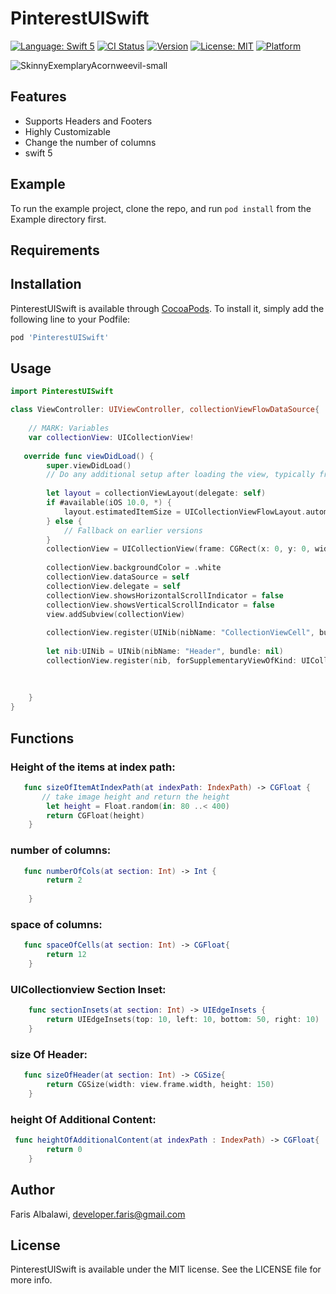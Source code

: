 # PinterestUISwift

[![Language: Swift 5](https://img.shields.io/badge/language-swift%205-f48041.svg?style=flat)](https://developer.apple.com/swift)
[![CI Status](https://img.shields.io/travis/farisalbalawi/PinterestUISwift.svg?style=flat)](https://travis-ci.org/farisalbalawi/PinterestUISwift)
[![Version](https://img.shields.io/cocoapods/v/PinterestUISwift.svg?style=flat)](https://cocoapods.org/pods/PinterestUISwift)
[![License: MIT](https://img.shields.io/cocoapods/l/PinterestUISwift.svg?style=flat)](https://cocoapods.org/pods/PinterestUISwift)
[![Platform](https://img.shields.io/cocoapods/p/PinterestUISwift.svg?style=flat)](https://cocoapods.org/pods/PinterestUISwift)


![SkinnyExemplaryAcornweevil-small](https://user-images.githubusercontent.com/18473439/57951109-2d8bdd80-78b7-11e9-9abc-502323121f4f.gif)


## Features 
- Supports Headers and Footers
- Highly Customizable
- Change the number of columns
-  swift 5

## Example

To run the example project, clone the repo, and run `pod install` from the Example directory first.

## Requirements

## Installation

PinterestUISwift is available through [CocoaPods](https://cocoapods.org). To install
it, simply add the following line to your Podfile:

```ruby
pod 'PinterestUISwift'
```

## Usage

```swift
import PinterestUISwift

class ViewController: UIViewController, collectionViewFlowDataSource{
    
    // MARK: Variables
    var collectionView: UICollectionView!
    
   override func viewDidLoad() {
        super.viewDidLoad()
        // Do any additional setup after loading the view, typically from a nib.
        
        let layout = collectionViewLayout(delegate: self)
        if #available(iOS 10.0, *) {
            layout.estimatedItemSize = UICollectionViewFlowLayout.automaticSize
        } else {
            // Fallback on earlier versions
        }
        collectionView = UICollectionView(frame: CGRect(x: 0, y: 0, width: self.view.frame.width, height:self.view.frame.height), collectionViewLayout: layout)
        
        collectionView.backgroundColor = .white
        collectionView.dataSource = self
        collectionView.delegate = self
        collectionView.showsHorizontalScrollIndicator = false
        collectionView.showsVerticalScrollIndicator = false
        view.addSubview(collectionView)
        
        collectionView.register(UINib(nibName: "CollectionViewCell", bundle: nil), forCellWithReuseIdentifier: "CollectionViewCell")
        
        let nib:UINib = UINib(nibName: "Header", bundle: nil)
        collectionView.register(nib, forSupplementaryViewOfKind: UICollectionView.elementKindSectionHeader, withReuseIdentifier: "Header")
        
        
        
    }
}
```
## Functions
### Height of the items at index path:
```swift
   func sizeOfItemAtIndexPath(at indexPath: IndexPath) -> CGFloat {
       // take image height and return the height
        let height = Float.random(in: 80 ..< 400)
        return CGFloat(height)
    }
  ```  
### number of columns: 
```swift
   func numberOfCols(at section: Int) -> Int {
        return 2
        
    }
```

### space of columns: 
```swift
   func spaceOfCells(at section: Int) -> CGFloat{
        return 12
    }
```

### UICollectionview Section Inset: 
```swift
    func sectionInsets(at section: Int) -> UIEdgeInsets {
        return UIEdgeInsets(top: 10, left: 10, bottom: 50, right: 10)
    }
```
### size Of Header: 
```swift
   func sizeOfHeader(at section: Int) -> CGSize{
        return CGSize(width: view.frame.width, height: 150)
    }
```
### height Of Additional Content: 
```swift
 func heightOfAdditionalContent(at indexPath : IndexPath) -> CGFloat{
        return 0
    }
```


## Author

Faris Albalawi, developer.faris@gmail.com

## License

PinterestUISwift is available under the MIT license. See the LICENSE file for more info.
